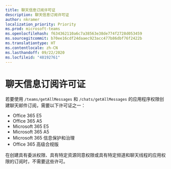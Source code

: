 ```yaml
---
title: 聊天信息订阅许可证
description: 聊天信息订阅许可证
author: nkramer
localization_priority: Priority
ms.prod: microsoft-teams
ms.openlocfilehash: f634362110a6c7a38563e38de774f2728d053459
ms.sourcegitcommit: b70ee16cdf24daaec923acc477b86dbf76f2422b
ms.translationtype: HT
ms.contentlocale: zh-CN
ms.lasthandoff: 09/22/2020
ms.locfileid: "48192761"
---
```

# <a name="licenses-for-subscribing-to-chat-messages"></a>聊天信息订阅许可证

若要使用 `/teams/getAllMessages` 和 `/chats/getAllMessages` 的应用程序权限创建聊天邮件订阅，需要以下许可证之一：

* Office 365 E5
* Office 365 A5
* Microsoft 365 E5
* Microsoft 365 A5
* Microsoft 365 信息保护和治理
* Office 365 高级合规版 

在创建具有委派权限、具有特定资源同意权限或具有特定频道和聊天线程的应用权限的订阅时，不需要这些许可。
